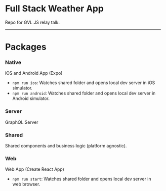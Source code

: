 # Full Stack Weather App
Repo for GVL JS relay talk.

---

# Packages

### Native
iOS and Android App (Expo)
- `npm run ios`: Watches shared folder and opens local dev server in iOS simulator.
- `npm run android`: Watches shared folder and opens local dev server in Android simulator.
### Server
GraphQL Server

### Shared
Shared components and business logic (platform agnostic).

### Web
Web App (Create React App)
- `npm run start`: Watches shared folder and opens local dev server in web browser.

